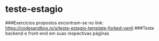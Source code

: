 # teste-estagio

###Exercícios propostos encontram-se no link: https://codesandbox.io/s/teste-estagio-template-forked-venll
###Teste backend e front-end em suas respectivas páginas
